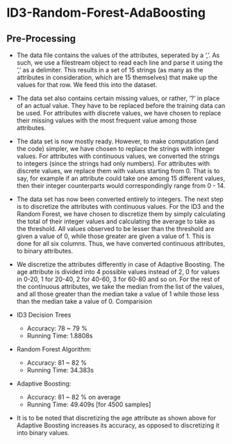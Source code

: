 # ID3-Random-Forest-AdaBoosting

## Pre-Processing

* The data file contains the values of the attributes, seperated by a ’,’. As such, we use a
filestream object to read each line and parse it using the ’,’ as a delimiter. This results in a
set of 15 strings (as many as the attributes in consideration, which are 15 themselves) that
make up the values for that row. We feed this into the dataset.

* The data set also contains certain missing values, or rather, ’?’ in place of an actual value.
They have to be replaced before the training data can be used. For attributes with discrete
values, we have chosen to replace their missing values with the most frequent value among
those attributes.

* The data set is now mostly ready. However, to make computation (and the code) simpler, we
have chosen to replace the strings with integer values. For attributes with continuous values,
we converted the strings to integers (since the strings had only numbers). For attributes with
discrete values, we replace them with values starting from 0. That is to say, for example if
an attribute could take one among 15 different values, then their integer counterparts would
correspondingly range from 0 - 14.

* The data set has now been converted entirely to integers. The next step is to discretize the
attributes with continuous values. For the ID3 and the Random Forest, we have chosen to
discretize them by simply calculating the total of their integer values and calculating the average
to take as the threshold. All values observed to be lesser than the threshold are given a
value of 0, while those greater are given a value of 1. This is done for all six columns. Thus,
we have converted continuous attributes, to binary attributes.

* We discretize the attributes differently in case of Adaptive Boosting. The age attribute is divided
into 4 possible values instead of 2, 0 for values in 0-20, 1 for 20-40, 2 for 40-60, 3
for 60-80 and so on. For the rest of the continuous attributes, we take the median from the
list of the values, and all those greater than the median take a value of 1 while those less
than the median take a value of 0.
Comparision

* ID3 Decision Trees
  * Accuracy: 78 ~ 79 %
  * Running Time: 1.8808s
  
* Random Forest Algorithm:
  * Accuracy: 81 ~ 82 %
  * Running Time: 34.383s
  
* Adaptive Boosting:
  * Accuracy: 81 ~ 82 % on average
  * Running Time: 49.409s [for 4500 samples]
  
* It is to be noted that discretizing the age attribute as shown above for Adaptive Boosting
increases its accuracy, as opposed to discretizing it into binary values.
